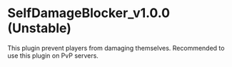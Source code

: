 # SelfDamageBlocker_v1.0.0 (Unstable)
This plugin prevent players from damaging themselves. Recommended to use this plugin on PvP servers.
